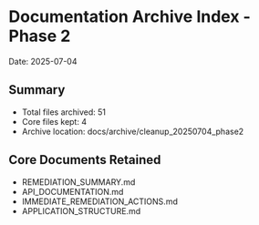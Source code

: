 # Documentation Archive Index - Phase 2
Date: 2025-07-04

## Summary
- Total files archived: 51
- Core files kept: 4
- Archive location: docs/archive/cleanup_20250704_phase2

## Core Documents Retained
- REMEDIATION_SUMMARY.md
- API_DOCUMENTATION.md
- IMMEDIATE_REMEDIATION_ACTIONS.md
- APPLICATION_STRUCTURE.md

